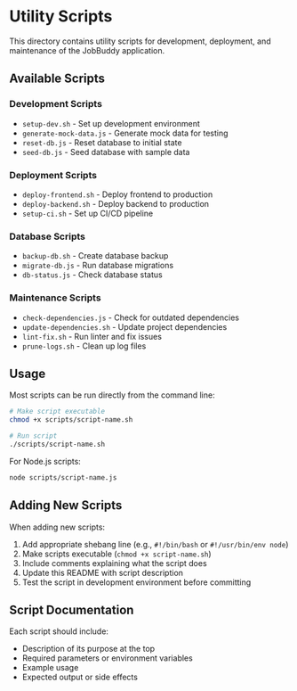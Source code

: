 # Utility Scripts

This directory contains utility scripts for development, deployment, and maintenance of the JobBuddy application.

## Available Scripts

### Development Scripts
- `setup-dev.sh` - Set up development environment
- `generate-mock-data.js` - Generate mock data for testing
- `reset-db.js` - Reset database to initial state
- `seed-db.js` - Seed database with sample data

### Deployment Scripts
- `deploy-frontend.sh` - Deploy frontend to production
- `deploy-backend.sh` - Deploy backend to production
- `setup-ci.sh` - Set up CI/CD pipeline

### Database Scripts
- `backup-db.sh` - Create database backup
- `migrate-db.js` - Run database migrations
- `db-status.js` - Check database status

### Maintenance Scripts
- `check-dependencies.js` - Check for outdated dependencies
- `update-dependencies.sh` - Update project dependencies
- `lint-fix.sh` - Run linter and fix issues
- `prune-logs.sh` - Clean up log files

## Usage

Most scripts can be run directly from the command line:

```bash
# Make script executable
chmod +x scripts/script-name.sh

# Run script
./scripts/script-name.sh
```

For Node.js scripts:

```bash
node scripts/script-name.js
```

## Adding New Scripts

When adding new scripts:

1. Add appropriate shebang line (e.g., `#!/bin/bash` or `#!/usr/bin/env node`)
2. Make scripts executable (`chmod +x script-name.sh`)
3. Include comments explaining what the script does
4. Update this README with script description
5. Test the script in development environment before committing

## Script Documentation

Each script should include:

- Description of its purpose at the top
- Required parameters or environment variables
- Example usage
- Expected output or side effects